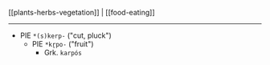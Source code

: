 [[plants-herbs-vegetation]] | [[food-eating]]

---

- PIE  `*(s)kerp-` ("cut, pluck")
	- PIE `*kr̥po-`  ("fruit")
		- Grk. `karpós`